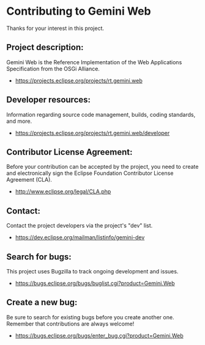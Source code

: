 Contributing to Gemini Web
==========================

Thanks for your interest in this project.

Project description:
--------------------

Gemini Web is the Reference Implementation of the Web Applications Specification from the OSGi Alliance.

- https://projects.eclipse.org/projects/rt.gemini.web

Developer resources:
--------------------

Information regarding source code management, builds, coding standards, and more.

- https://projects.eclipse.org/projects/rt.gemini.web/developer

Contributor License Agreement:
------------------------------

Before your contribution can be accepted by the project, you need to create and electronically sign the Eclipse Foundation Contributor License Agreement (CLA).

- http://www.eclipse.org/legal/CLA.php

Contact:
--------

Contact the project developers via the project's "dev" list.

- https://dev.eclipse.org/mailman/listinfo/gemini-dev

Search for bugs:
----------------

This project uses Bugzilla to track ongoing development and issues.

- https://bugs.eclipse.org/bugs/buglist.cgi?product=Gemini.Web

Create a new bug:
-----------------

Be sure to search for existing bugs before you create another one. Remember that contributions are always welcome!

- https://bugs.eclipse.org/bugs/enter_bug.cgi?product=Gemini.Web